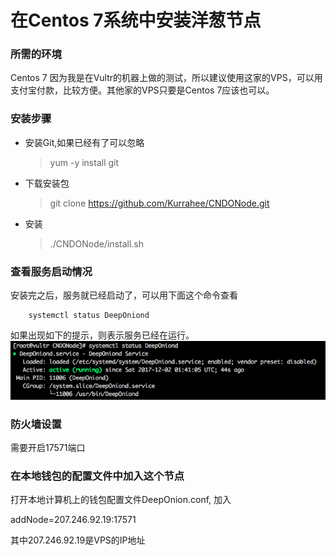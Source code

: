 # 在Centos 7系统中安装洋葱节点 #

### 所需的环境 ###
Centos 7 
因为我是在Vultr的机器上做的测试，所以建议使用这家的VPS，可以用支付宝付款，比较方便。其他家的VPS只要是Centos 7应该也可以。

### 安装步骤 ###
*   安装Git,如果已经有了可以忽略
    > yum -y install git

*   下载安装包
    > git clone https://github.com/Kurrahee/CNDONode.git

*   安装
    > ./CNDONode/install.sh

### 查看服务启动情况 ###
安装完之后，服务就已经启动了，可以用下面这个命令查看

        systemctl status DeepOniond

如果出现如下的提示，则表示服务已经在运行。
![Aaron Swartz](https://github.com/Kurrahee/CNDONode/blob/master/img/daemon_status.png)

### 防火墙设置 ###
需要开启17571端口

### 在本地钱包的配置文件中加入这个节点 ###
打开本地计算机上的钱包配置文件DeepOnion.conf, 加入

addNode=207.246.92.19:17571

其中207.246.92.19是VPS的IP地址